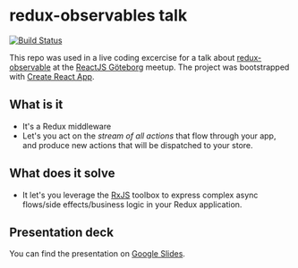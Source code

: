 # redux-observables talk

[![Build Status](https://travis-ci.org/cskeppstedt/redux-observables-talk.svg?branch=master)](https://travis-ci.org/cskeppstedt/redux-observables-talk)

This repo was used in a live coding excercise for a talk about [redux-observable](https://github.com/redux-observable/redux-observable) at the [ReactJS Göteborg](https://www.meetup.com/ReactJS-Goteborg/events/244507187/) meetup. 
The project was bootstrapped with [Create React App](https://github.com/facebookincubator/create-react-app).

## What is it

- It's a Redux middleware
- Let's you act on the _stream of all actions_ that flow through your app, and produce new actions that will be dispatched to your store.

## What does it solve

- It let's you leverage the [RxJS](https://github.com/Reactive-Extensions/RxJS) toolbox to express complex async flows/side effects/business logic in your Redux application.

## Presentation deck

You can find the presentation on [Google Slides](https://docs.google.com/presentation/d/1fjA5hBUa4ZZj7pjW0lFUcRN4ks_43OWqncZgQGwCPkU/edit?usp=sharing).
